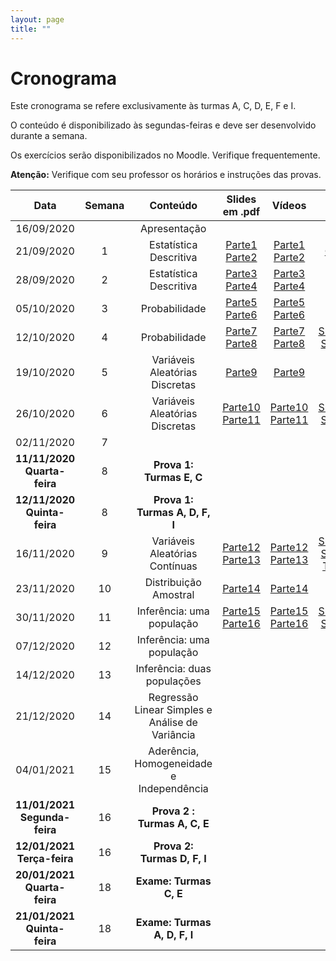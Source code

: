 ```yaml
---
layout: page
title: ""
---
```


# Cronograma

Este cronograma se refere exclusivamente às turmas A, C, D, E, F e I.

O conteúdo é disponibilizado às segundas-feiras e deve ser desenvolvido durante a semana.

Os exercícios serão disponibilizados no Moodle. Verifique frequentemente.

**Atenção:** Verifique com seu professor os horários e instruções das provas.

| Data          | Semana  | Conteúdo | Slides em .pdf   | Vídeos  | Extras |
|:-------------:|:-------:| :-------:| :---------------:|:-------:|:------:|
| 16/09/2020    |         | Apresentação              |        
| 21/09/2020    |   1     | Estatística Descritiva    | [Parte1](http://me414-unicamp.github.io/aulas/slides/parte01/parte01.pdf) [Parte2](http://me414-unicamp.github.io/aulas/slides/parte02/parte02.pdf) | [Parte1](https://drive.google.com/drive/folders/1YhZjqt_9QJbr81BNh7N0GREb2RxBUMOE?usp=sharing) [Parte2](https://drive.google.com/drive/folders/1YlTJt_MdPiqoV9vDIfXTxpv0KIAL1Xqk?usp=sharing) | [GRETL](https://drive.google.com/file/d/1WmPDVYvaCEgNIFppkJ96Rg4aut2-huIQ/view?usp=sharing)
| 28/09/2020    |   2     | Estatística Descritiva    |  [Parte3](http://me414-unicamp.github.io/aulas/slides/parte03/parte03.pdf) [Parte4](http://me414-unicamp.github.io/aulas/slides/parte04/parte04.pdf)   |  [Parte3](https://drive.google.com/drive/folders/1EgkZy6aTnawO5Ra6P1Y0G9hRV2CBJr91?usp=sharing)  [Parte4](https://drive.google.com/drive/folders/18Z0pLSbMEmAsFFMNC6Jnn0pGFHiLDK8F?usp=sharing)
| 05/10/2020    |   3     | Probabilidade             | [Parte5](http://me414-unicamp.github.io/aulas/slides/parte05/parte05.pdf) [Parte6](http://me414-unicamp.github.io/aulas/slides/parte06/parte06.pdf)   |    [Parte5](https://drive.google.com/drive/folders/1RnD9YZq1hioXV_Fzl2OqoUpm4tjkpFFo?usp=sharing) [Parte6](https://drive.google.com/drive/folders/1-bD-G0QovYhZitYEOkupD3Ch0KOT-JSB?usp=sharing)
| 12/10/2020    |   4     | Probabilidade             | [Parte7](http://me414-unicamp.github.io/aulas/slides/parte07/parte07.pdf) [Parte8](http://me414-unicamp.github.io/aulas/slides/parte08/parte08.pdf)  | [Parte7](https://drive.google.com/drive/folders/1d6VobTbrRmFNKjqmMzA6rDeyewnomeaz?usp=sharing) [Parte8](https://drive.google.com/drive/folders/1IoCsLpCNMiY1H2l1aXH3vVCfMgynaFmO?usp=sharing) | [Summary Song #1](https://youtu.be/lm53uqt-ln0)
| 19/10/2020    |   5     | Variáveis Aleatórias Discretas   |  [Parte9](http://me414-unicamp.github.io/aulas/slides/parte09/parte09.pdf)  |  [Parte9](https://drive.google.com/drive/folders/1SYM7vsO9SVx084EN73FLTfwCRe_hbRYq?usp=sharing)
| 26/10/2020    |   6     | Variáveis Aleatórias Discretas   | [Parte10](http://me414-unicamp.github.io/aulas/slides/parte10/parte10.pdf) [Parte11](http://me414-unicamp.github.io/aulas/slides/parte11/parte11.pdf) | [Parte10](https://drive.google.com/drive/folders/16I7ebZ0BZJEWjVfxPhdnwBjKVq1Dm5cW?usp=sharing) [Parte11](https://drive.google.com/drive/folders/1YOakSF7xbNLAkV4rEt-yVhYXKhMnhUCv?usp=sharing) | [Summary Song #2](https://youtu.be/ZINXFoQMZVs)
| 02/11/2020    |   7     |    |  
| **11/11/2020 Quarta-feira**   |   8     |  **Prova 1: Turmas E, C**       |   
| **12/11/2020 Quinta-feira**   |   8     |  **Prova 1: Turmas A, D, F, I** |      
| 16/11/2020    |   9     | Variáveis Aleatórias Contínuas    | [Parte12](http://me414-unicamp.github.io/aulas/slides/parte12/parte12.pdf) [Parte13](http://me414-unicamp.github.io/aulas/slides/parte13/parte13.pdf)   |  [Parte12](https://drive.google.com/drive/folders/18h5jsIjMVXA3clyzNk7HDyGFQ7ToRc-N?usp=sharing) [Parte13](https://drive.google.com/drive/folders/10Dw5LoXLo81HKqbFIGP2rLszZXM4z6L_?usp=sharing) | [Summary Song #3](https://youtu.be/Cy07eubC-jI) [Tabelas](http://me414-unicamp.github.io/about/Tabelas-impressao.pdf)
| 23/11/2020    |   10    | Distribuição Amostral     |  [Parte14](http://me414-unicamp.github.io/aulas/slides/parte14/parte14.pdf) | [Parte14](https://drive.google.com/drive/folders/1r5CXL-KnQ0aIkfprFl1IsJtqs-8zh7EC?usp=sharing)  
| 30/11/2020    |   11    | Inferência: uma população     | [Parte15](http://me414-unicamp.github.io/aulas/slides/parte15/parte15.pdf) [Parte16](http://me414-unicamp.github.io/aulas/slides/parte16/parte16.pdf)  |  [Parte15](https://drive.google.com/drive/folders/1ScJQjeT8n0SQGT1Spq8czCQfzv5J8VQx?usp=sharing) [Parte16](https://drive.google.com/drive/folders/1Nw2gqgCRwATkeCOmvjuZddeUfndS7Mtp?usp=sharing) | [Summary Song #5](https://youtu.be/sOFlR4C5YVs)
| 07/12/2020    |   12    | Inferência: uma população    |  <!-- [Parte17](http://me414-unicamp.github.io/aulas/slides/parte17/parte17.pdf) [Parte18](http://me414-unicamp.github.io/aulas/slides/parte18/parte18.pdf) -->  | <!-- [Parte17](https://drive.google.com/drive/folders/1Hkoh9qvMmkQtacoB7SS57ppnIggwLw_q?usp=sharing) --> | <!--[Uma Senhora Toma Chá](http://me414-unicamp.github.io/aulas/slides/parte17a-SenhoraCha/parte17a)-->
| 14/12/2020    |   13    | Inferência: duas populações     | <!-- [Parte19](http://me414-unicamp.github.io/aulas/slides/parte19/parte19.pdf) [Parte20](http://me414-unicamp.github.io/aulas/slides/parte20/parte20.pdf) -->  |   
| 21/12/2020    |   14    | Regressão Linear Simples e Análise de Variância | <!-- [Parte23](http://me414-unicamp.github.io/aulas/slides/parte23/parte23.pdf) [Parte24](http://me414-unicamp.github.io/aulas/slides/parte24/parte24.pdf)  --> |
| 04/01/2021    |   15    | Aderência, Homogeneidade e Independência  | <!-- [Parte21](http://me414-unicamp.github.io/aulas/slides/parte21/parte21.pdf) [Parte22](http://me414-unicamp.github.io/aulas/slides/parte22/parte22.pdf) --> |
| **11/01/2021 Segunda-feira**  |   16     | **Prova 2 : Turmas A, C, E**  |   
| **12/01/2021 Terça-feira**    |   16     | **Prova 2: Turmas D, F, I**   |     
| **20/01/2021 Quarta-feira**   |   18     | **Exame: Turmas C, E**        |
| **21/01/2021 Quinta-feira**   |   18     | **Exame: Turmas A, D, F, I**  |

